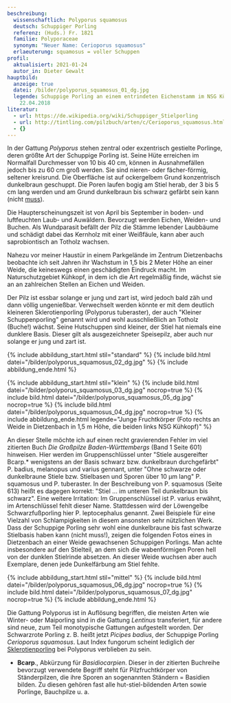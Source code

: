 ```yaml
---
beschreibung:
  wissenschaftlich: Polyporus squamosus
  deutsch: Schuppiger Porling
  referenz: (Huds.) Fr. 1821
  familie: Polyporaceae
  synonym: "Neuer Name: Cerioporus squamosus"
  erlaeuterung: squamosus = voller Schuppen
profil:
  aktualisiert: 2021-01-24
  autor_in: Dieter Gewalt
hauptbild:
  anzeige: true
  datei: /bilder/polyporus_squamosus_01_dg.jpg
  legende: Schuppige Porling an einem entrindeten Eichenstamm im NSG Kühkopf am
    22.04.2018
literatur:
  - url: https://de.wikipedia.org/wiki/Schuppiger_Stielporling
  - url: http://tintling.com/pilzbuch/arten/c/Cerioporus_squamosus.html
  - {}
---
```

In der Gattung *Polyporus* stehen zentral oder exzentrisch gestielte Porlinge, deren größte Art der Schuppige Porling ist. Seine Hüte erreichen im Normalfall Durchmesser von 10 bis 40 cm, können in Ausnahmefällen jedoch bis zu 60 cm groß werden. Sie sind nieren- oder fächer-förmig, seltener kreisrund. Die Oberfläche ist auf ockergelbem Grund konzentrisch dunkelbraun geschuppt. Die Poren laufen bogig am Stiel herab, der 3 bis 5 cm lang werden und am Grund dunkelbraun bis schwarz gefärbt sein kann (nicht <ins>muss</ins>).

Die Haupterscheinungszeit ist von April bis September in boden- und luftfeuchten Laub- und Auwäldern. Bevorzugt werden Eichen, Weiden- und Buchen. Als Wundparasit befällt der Pilz die Stämme lebender Laubbäume und schädigt dabei das Kernholz mit einer Weißfäule, kann aber auch saprobiontisch an Totholz wachsen.

Nahezu vor meiner Haustür in einem Parkgelände im Zentrum Dietzenbachs beobachte ich seit Jahren ihr Wachstum in 1,5 bis 2 Meter Höhe an einer Weide, die keineswegs einen geschädigten Eindruck macht. Im Naturschutzgebiet Kühkopf, in dem ich die Art regelmäßig finde, wächst sie an an zahlreichen Stellen an Eichen und Weiden.

Der Pilz ist essbar solange er jung und zart ist, wird jedoch bald zäh und dann völlig ungenießbar. Verwechselt werden könnte er mit dem deutlich kleineren Sklerotienporling (Polyporus tuberaster), der auch "Kleiner Schuppenporling" genannt wird und wohl ausschließlich an Totholz (Buche!) wächst. Seine Hutschuppen sind kleiner, der Stiel hat niemals eine dunklere Basis. Dieser gilt als ausgezeichneter Speisepilz, aber auch nur solange er jung und zart ist.

{% include abbildung_start.html stil="standard" %}
{% include bild.html datei="/bilder/polyporus_squamosus_02_dg.jpg" %}
{% include abbildung_ende.html %}

{% include abbildung_start.html stil="klein" %}
{% include bild.html datei="/bilder/polyporus_squamosus_03_dg.jpg" nocrop=true %}
{% include bild.html datei="/bilder/polyporus_squamosus_05_dg.jpg" nocrop=true %}
{% include bild.html datei="/bilder/polyporus_squamosus_04_dg.jpg" nocrop=true %}
{% include abbildung_ende.html legende="Junge Fruchtkörper (Foto rechts an Weide in Dietzenbach in 1,5 m Höhe, die beiden links NSG Kühkopf)" %}

An dieser Stelle möchte ich auf einen recht gravierenden Fehler im viel zitierten Buch *Die Großpilze Baden-Württembergs* (Band 1 Seite 601) hinweisen. Hier werden im Gruppenschlüssel unter "Stiele ausgereifter Bcarp.* wenigstens an der Basis schwarz bzw. dunkelbraun durchgefärbt" P. badius, melanopus und varius gennant, unter "Ohne schwarze oder dunkelbraune Stiele bzw. Stielbasen und Sporen über 10 µm lang" P. squamosus und P. tuberaster. In der Beschreibung von P. squamosus (Seite 613) heißt es dagegen korrekt:   "Stiel ... im unteren Teil dunkelbraun bis schwarz". Eine weitere Irritation: Im Gruppenschlüssel ist P. varius erwähnt, im Artenschlüssel fehlt dieser Name. Stattdessen wird der Löwengelbe Schwarzfußporling hier P. leptocephalus genannt. Zwei Beispiele für eine Vielzahl von Schlampigkeiten in diesem ansonsten sehr nützlichen Werk. Dass der Schuppige Porling sehr wohl eine dunkelbraune bis fast schwarze Stielbasis haben kann (nicht muss!), zeigen die folgenden Fotos eines in Dietzenbach an einer Weide gewachsenen Schuppigen Porlings. Man achte insbesondere auf den Stielteil, an dem sich die wabenförmigen Poren hell von der dunklen Stielrinde absetzen. An dieser Weide wuchsen aber auch Exemplare, denen jede Dunkelfärbung am Stiel fehlte.

{% include abbildung_start.html stil="mittel" %}
{% include bild.html datei="/bilder/polyporus_squamosus_06_dg.jpg" nocrop=true %}
{% include bild.html datei="/bilder/polyporus_squamosus_07_dg.jpg" nocrop=true %}
{% include abbildung_ende.html %}

Die Gattung Polyporus ist in Auflösung begriffen, die meisten Arten wie Winter- oder Maiporling sind in die Gattung *Lentinus* transferiert, für andere sind neue, zum Teil monotypische Gattungen aufgestellt worden. Der Schwarzrote Porling z. B. heißt jetzt *Picipes badius*, der Schuppige Porling *Cerioporus squamosus*. Laut Index fungorum scheint lediglich der [Sklerotienporling](/pilze/polyporus-tuberaster-sklerotienporling) bei Polyporus verblieben zu sein.

* **Bcarp**., Abkürzung für *Basidiocarpien*. Dieser in der zitierten Buchreihe bevorzugt verwendete Begriff steht für Pilzfruchtkörper von Ständerpilzen, die ihre Sporen an sogenannten Ständern = Basidien bilden. Zu diesen gehören fast alle hut-stiel-bildenden Arten sowie Porlinge, Bauchpilze u. a.